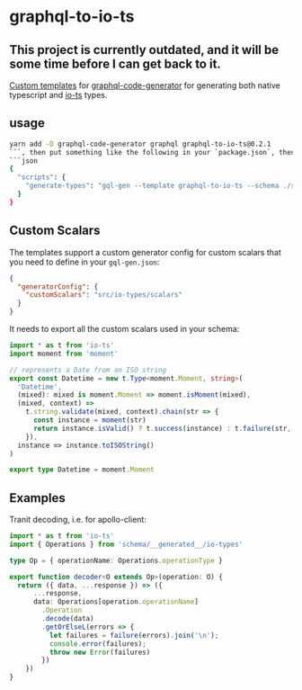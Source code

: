 # graphql-to-io-ts

## This project is currently outdated, and it will be some time before I can get back to it.

[Custom templates](https://github.com/dotansimha/graphql-code-generator/blob/master/packages/graphql-codegen-generators/CUSTOM_TEMPLATES.md) for [graphql-code-generator](https://github.com/dotansimha/graphql-code-generator) for generating both native typescript and [io-ts](https://github.com/gcanti/io-ts) types.

## usage
```bash
yarn add -D graphql-code-generator graphql graphql-to-io-ts@0.2.1
```, then put something like the following in your `package.json`, then run `yarn generate-types`:
```json
{
  "scripts": {
    "generate-types": "gql-gen --template graphql-to-io-ts --schema ./schema/__generated__/schema.json --out schema/__generated__/io-types.ts './src/*/*/*.gql' --customScalars src/io-types/scalars"
  }
}
```
## Custom Scalars
The templates support a custom generator config for custom scalars that you need to define in your `gql-gen.json`:
```json
{
  "generatorConfig": {
    "customScalars": "src/io-types/scalars"
  }
}
```

It needs to export all the custom scalars used in your schema:
```typescript
import * as t from 'io-ts'
import moment from 'moment'

// represents a Date from an ISO string
export const Datetime = new t.Type<moment.Moment, string>(
  'Datetime',
  (mixed): mixed is moment.Moment => moment.isMoment(mixed),
  (mixed, context) =>
    t.string.validate(mixed, context).chain(str => {
      const instance = moment(str)
      return instance.isValid() ? t.success(instance) : t.failure(str, context)
    }),
  instance => instance.toISOString()
)

export type Datetime = moment.Moment
```

## Examples
Tranit decoding, i.e. for apollo-client:
```typescript
import * as t from 'io-ts'
import { Operations } from 'schema/__generated__/io-types'

type Op = { operationName: Operations.operationType }

export function decoder<O extends Op>(operation: O) {
  return ({ data, ...response }) => ({
      ...response,
      data: Operations[operation.operationName]
        .Operation
        .decode(data)
        .getOrElseL(errors => {
          let failures = failure(errors).join('\n');
          console.error(failures);
          throw new Error(failures)
        })
    })
}
```

